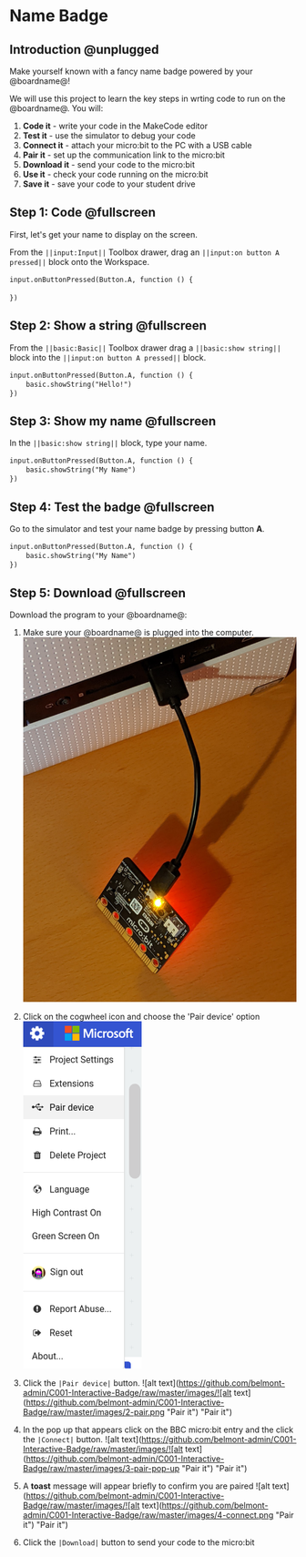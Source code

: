 # Name Badge

## Introduction @unplugged

Make yourself known with a fancy name badge powered by your @boardname@!

We will use this project to learn the key steps in wrting code to run on the @boardname@. You will:

1. **Code it**     - write your code in the MakeCode editor
2. **Test it**     - use the simulator to debug your code
3. **Connect it**  - attach your micro:bit to the PC with a USB cable
4. **Pair it**     - set up the communication link to the micro:bit  
5. **Download it** - send your code to the micro:bit
6. **Use it**      - check your code running on the micro:bit
7. **Save it**     - save your code to your student drive

## Step 1: Code @fullscreen

First, let's get your name to display on the screen.

From the ``||input:Input||`` Toolbox drawer, drag an ``||input:on button A pressed||`` block onto the Workspace.

```blocks
input.onButtonPressed(Button.A, function () {

})
```

## Step 2: Show a string @fullscreen

From the ``||basic:Basic||`` Toolbox drawer drag a ``||basic:show string||`` block into the ``||input:on button A pressed||`` block.

```blocks
input.onButtonPressed(Button.A, function () {
    basic.showString("Hello!")
})
```

## Step 3: Show my name @fullscreen

In the ``||basic:show string||`` block, type your name.

```blocks
input.onButtonPressed(Button.A, function () {
    basic.showString("My Name")
})
```

## Step 4: Test the badge @fullscreen

Go to the simulator and test your name badge by pressing button **A**.

```sim
input.onButtonPressed(Button.A, function () {
    basic.showString("My Name")
})
```

## Step 5: Download @fullscreen

Download the program to your @boardname@:

1. Make sure your @boardname@ is plugged into the computer.
![alt text](https://github.com/belmont-admin/C001-Interactive-Badge/raw/master/images/1-connect.jpg "Connect it")

2. Click on the cogwheel icon and choose the 'Pair device' option
![alt text](https://github.com/belmont-admin/C001-Interactive-Badge/raw/master/images/2-pair.png "Pair it")

3. Click the `|Pair device|` button.
![alt text](https://github.com/belmont-admin/C001-Interactive-Badge/raw/master/images/![alt text](https://github.com/belmont-admin/C001-Interactive-Badge/raw/master/images/2-pair.png "Pair it")
 "Pair it")

4. In the pop up that appears click on the BBC micro:bit entry and the click the `|Connect|` button.
![alt text](https://github.com/belmont-admin/C001-Interactive-Badge/raw/master/images/![alt text](https://github.com/belmont-admin/C001-Interactive-Badge/raw/master/images/3-pair-pop-up "Pair it")
 "Pair it")

5. A **toast** message will appear briefly to confirm you are paired
![alt text](https://github.com/belmont-admin/C001-Interactive-Badge/raw/master/images/![alt text](https://github.com/belmont-admin/C001-Interactive-Badge/raw/master/images/4-connect.png "Pair it")
 "Pair it")

6. Click the `|Download|` button to send your code to the micro:bit



